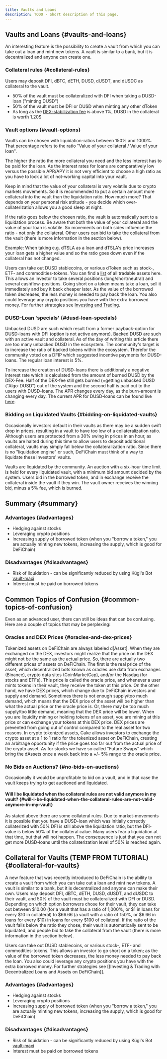 ```yaml
---
title: Vaults and Loans
description: TODO - Short description of this page.
---
```


## Vaults and Loans {#vaults-and-loans}

An interesting feature is the possibility to create a vault from which you can take out a loan and mint new tokens. A vault is similar to a bank, but it is decentralized and anyone can create one.

### Collateral rules {#collateral-rules}

Users may deposit DFI, dBTC, dETH, DUSD, dUSDT, and dUSDC as collateral to the vault.

- 50% of the vault must be collateralized with DFI when taking a DUSD-loan ("minting DUSD")
- 50% of the vault must be DFI or DUSD when minting any other dToken
- As long as the [DEX-stabilization fee](./DEX_Fee_Structure.md) is above 1%, DUSD in the collateral is worth 1.20$

### Vault options {#vault-options}

Vaults can be chosen with liquidation-ratios between 150% and 1000%. That percentage refers to the ratio "Value of your collateral / Value of your loan".

The higher the ratio the more collateral you need and the less interest has to be paid for the loan. As the interest rates for loans are comparatively low versus the possible APR/APY it is not very efficient to choose a high ratio as you have to lock a lot of not-working capital into your vault.

Keep in mind that the value of your collateral is very volatile due to crypto markets movements. So it is recommended to put a certain amount more collateral into the vault than the liquidation ratio. How much more? That depends on your personal risk attitude - you decide which over-collaterization allows you a good sleep at night.

If the ratio goes below the chosen ratio, the vault is automatically sent to a liquidation process. Be aware that both the value of your collateral and the value of your loan is volatile. So movements on both sides influence the ratio - not only the collateral. Other users can bid to take the collateral from the vault (there is more information in the section below).

Example: When taking e.g. dTSLA as a loan and dTSLA's price increases your loan gets a higher value and so the ratio goes down even if the collateral has not changed.

Users can take out DUSD stablecoins, or various dToken such as stock-, ETF- and commodities-tokens. You can find a [list](./Tradable_dAssets_on_DeFiChain.md) of all tradable assets here. This allows an investor to take several positions (long/short/neutral) and several cashflow-positions. Going short on a token means take a loan, sell it immediately and buy it back cheaper later. As the value of the borrowed token decreases, the less money is needed to pay back the loan. You also could leverage any crypto positions you have with the extra borrowed money. For further strategies see [Investing and Trading](./Investing_Trading.md).

### DUSD-Loan 'specials' {#dusd-loan-specials}

Unbacked DUSD are such which result from a former payback-option for DUSD-loans with DFI (option is not active anymore). Backed DUSD are such with an active vault and collateral. As of the day of writing this article there are too many unbacked DUSD in the ecosystem. The community's target is to increase the ratio of backed tokens within the ecosystem. Therefor the community voted on a DFIP which suggested incentive payments for DUSD-loans. The regular loan interest is 5%.

To increase the creation of DUSD-loans there is additionaly a negative interest rate which is calculated from the amount of burned DUSD by the DEX-Fee. Half of the DEX-fee still gets burned (=getting unbacked DUSD ("Algo-DUSD") out of the system and the second half is paid out to the users with DUSD-loans. The APR changes every day, as the burn-amount is changing every day. The current APR for DUSD-loans can be found live [here](https://docs.google.com/spreadsheets/d/11yTO43MBi3WQhtrIwUSpnNMaPVIy8zVVEz8TUyI46VI/edit#gid=2139878934).

### Bidding on Liquidated Vaults {#bidding-on-liquidated-vaults}

Occasionally investors default in their vaults as there may be a sudden swift drop in prices, resulting in a vault to have too low of a collateralization ratio. Although users are protected from a 30% swing in prices in an hour, as vaults are halted during this time to allow users to deposit additional collateral, vaults may simply fall below the collateralization ratio. Since there is no "liquidation engine" or such, DeFiChain must think of a way to liquidate these investors' vaults.

Vaults are liquidated by the community. An auction with a six-hour time limit is held for every liquidated vault, with a minimum bid amount decided by the system. Users bid in the borrowed token, and in exchange receive the collateral inside the vault if they win. The vault owner receives the winning bid, minus a 5% fee, which is burned.

## Summary {#summary}

### Advantages {#advantages}

- Hedging against stocks
- Leveraging crypto positions
- Increasing supply of borrowed token (when you "borrow a token," you are actually minting new tokens, increasing the supply, which is good for DeFiChain)

### Disadvantages {#disadvantages}

- Risk of liquidation - can be significantly reduced by using Kügi's Bot [vault-maxi](https://github.com/kuegi/defichain_maxi)
- Interest must be paid on borrowed tokens

## Common Topics of Confusion {#common-topics-of-confusion}

Even as an advanced user, there can still be ideas that can be confusing. Here are a couple of topics that may be perplexing:

### Oracles and DEX Prices {#oracles-and-dex-prices}

Tokenized assets on DeFiChain are always labeled d\[Asset\]. When they are exchanged on the DEX, investors might realize that the price on the DEX might not be the same as the actual price. So, there are actually two different prices of assets on DeFiChain. The first is the real price of the asset, which decentralized bots known as oracles use data from exchanges (Binance), crypto data sites (CoinMarketCap), and/or the Nasdaq (for stocks and ETFs). This price is called the oracle price, and whenever a user mints tokens in their vault, they receive the token at this price. On the other hand, we have DEX prices, which change due to DeFiChain investors and supply and demand. Sometimes there is not enough supply/too much demand, which means that the DEX price of the asset will be higher than what the actual price or the oracle price is. Or, there may be too much supply/too little demand, meaning that the DEX price will be lower. When you are liquidity mining or holding tokens of an asset, you are mining at this price or can exchange your tokens at this DEX price. DEX prices are prevented from going out of control compared to the real asset for two reasons. In crypto tokenized assets, Cake allows investors to exchange the crypto asset at a 1 to 1 ratio for the tokenized asset on DeFiChain, creating an arbitrage opportunity if the price goes too far out from the actual price of the crypto asset. As for stocks we have so called "Future Swaps" which bring the dAssets once a week back into a +/- 5% range to the oracle price.

### No Bids on Auctions? {#no-bids-on-auctions}

Occasionally it would be unprofitable to bid on a vault, and in that case the vault keeps trying to get auctioned and liquidated.

#### Will I be liquidated when the collateral rules are not valid anymore in my vault? {#will-i-be-liquidated-when-the-collateral-rules-are-not-valid-anymore-in-my-vault}

As stated above there are some collateral rules. Due to market-movements it is possible that you have a DUSD-loan which was initially correctly collaterized with 50% DFI is still above the liquidation ratio, but the DFI-value is below 50% of the collateral calue. Many users fear a liquidation at that time, but that will not happen. The consequence is just that you can not get more DUSD-loans until the collaterization level of 50% is reached again.

## Collateral for Vaults (TEMP FROM TUTORIAL) {#collateral-for-vaults}

A new feature that was recently introduced to DeFiChain is the ability to create a vault from which you can take out a loan and mint new tokens. A vault is similar to a bank, but it is decentralized and anyone can make their own. Users may deposit DFI, dBTC, dETH, DUSD, dUSDT, and dUSDC to their vault, and 50% of the vault must be collateralized with DFI or DUSD. Depending on which option borrowers chose for their vault, they can take out between $10.00 (for a vault that has a ratio of 1,000%, or $1 in loans for every $10 in collateral) to $66.66 (a vault with a ratio of 150%, or $6.66 in loans for every $10) in loans for every $100 of collateral. If the ratio of the vault falls below the ratio they chose, their vault is automatically sent to be liquidated, and people bid to take the collateral from the vault (there is more information in the section below).

Users can take out DUSD stablecoins, or various stock-, ETF- and commodities-tokens. This allows an investor to go short on a token; as the value of the borrowed token decreases, the less money needed to pay back the loan. You also could leverage any crypto positions you have with the extra borrowed money. For further strategies see [[Investing & Trading with Decentralized Loans and Assets on DeFiChain]].

### Advantages {#advantages}

- Hedging against stocks
- Leveraging crypto positions
- Increasing supply of borrowed token (when you "borrow a token," you are actually minting new tokens, increasing the supply, which is good for DeFiChain)

### Disadvantages {#disadvantages}

- Risk of liquidation - can be significantly reduced by using Kügi's Bot [vault-maxi](https://github.com/kuegi/defichain_maxi)
- Interest must be paid on borrowed tokens

